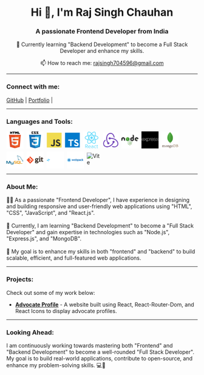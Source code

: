 
<h1 align="center">Hi 👋, I'm Raj Singh Chauhan</h1>
<h3 align="center">A passionate Frontend Developer from India</h3>

<!-- Brief Description about Yourself -->
<p align="center">
  🌱 Currently learning "Backend Development" to become a Full Stack Developer and enhance my skills. 
</p>

<p align="center">
  📫 How to reach me: <a href="mailto:rajsingh704596@gmail.com">rajsingh704596@gmail.com</a>
</p>

<hr>

<h3 align="left">Connect with me:</h3>
<p class="social-links" align="left"> 
  <a href="https://github.com/rajsingh704596" target="_blank">GitHub</a> |
  <a href="https://rajsinghchauhanportfolio.vercel.app/" target="_blank">Portfolio</a> |
</p>

<hr>

<h3 align="left">Languages and Tools:</h3>
<p align="left" style="display: flex; flex-wrap: wrap; gap: 8px; align-items: center;">
  <!-- Wordmark Logos (Taller) -->
  <img src="https://raw.githubusercontent.com/devicons/devicon/master/icons/html5/html5-original-wordmark.svg" alt="HTML5" style="height: 45px; width: auto;" />
  <img src="https://raw.githubusercontent.com/devicons/devicon/master/icons/css3/css3-original-wordmark.svg" alt="CSS3" style="height: 45px; width: auto;" />
  <img src="https://raw.githubusercontent.com/devicons/devicon/master/icons/javascript/javascript-original.svg" alt="JavaScript" style="height: 40px; width: 40px;" />
  <img src="https://raw.githubusercontent.com/devicons/devicon/master/icons/typescript/typescript-original.svg" alt="TypeScript" style="height: 40px; width: 40px;" />
  <img src="https://raw.githubusercontent.com/devicons/devicon/master/icons/react/react-original-wordmark.svg" alt="React" style="height: 45px; width: auto;" />
  <img src="https://raw.githubusercontent.com/devicons/devicon/master/icons/redux/redux-original.svg" alt="Redux" style="height: 40px; width: 40px;" />
  <img src="https://raw.githubusercontent.com/devicons/devicon/master/icons/nodejs/nodejs-original-wordmark.svg" alt="Node.js" style="height: 45px; width: auto;" />
  <img src="https://raw.githubusercontent.com/devicons/devicon/master/icons/express/express-original-wordmark.svg" alt="Express" style="height: 45px; width: auto; filter: invert(1);" />
  <img src="https://raw.githubusercontent.com/devicons/devicon/master/icons/mongodb/mongodb-original-wordmark.svg" alt="MongoDB" style="height: 45px; width: auto;" />
  <img src="https://raw.githubusercontent.com/devicons/devicon/master/icons/mysql/mysql-original-wordmark.svg" alt="MySQL" style="height: 45px; width: auto;" />
  <img src="https://raw.githubusercontent.com/devicons/devicon/master/icons/git/git-original-wordmark.svg" alt="Git" style="height: 45px; width: auto;" />
  <img src="https://raw.githubusercontent.com/devicons/devicon/master/icons/tailwindcss/tailwindcss-original-wordmark.svg" alt="Tailwind CSS" style="height: 45px; width: auto;" />
  <img src="https://raw.githubusercontent.com/devicons/devicon/master/icons/webpack/webpack-original-wordmark.svg" alt="Webpack" style="height: 45px; width: auto;" />
  <img src="https://vitejs.dev/logo-with-shadow.png" alt="Vite" style="height: 40px; width: 40px;" />
</p>

<hr>

<h3 align="left">About Me:</h3>
<p align="left">
  👨‍💻 As a passionate "Frontend Developer", I have experience in designing and building responsive and user-friendly web applications using "HTML", "CSS", "JavaScript", and "React.js". <br><br>
  🌱 Currently, I am learning "Backend Development" to become a "Full Stack Developer" and gain expertise in technologies such as "Node.js", "Express.js", and "MongoDB". <br><br>
  💪 My goal is to enhance my skills in both "frontend" and "backend" to build scalable, efficient, and full-featured web applications.
</p>

<hr>

<h3 align="left">Projects:</h3>
<p align="left">
  Check out some of my work below:
</p>
<ul>
  <li><a href="https://jaipuradvocate.vercel.app/" target="_blank"><strong>Advocate Profile</strong></a> - A website built using React, React-Router-Dom, and React Icons to display advocate profiles.</li>
</ul>

<hr>

<h3 align="left">Looking Ahead:</h3>
<p align="left">
  I am continuously working towards mastering both "Frontend" and "Backend Development" to become a well-rounded "Full Stack Developer". My goal is to build real-world applications, contribute to open-source, and enhance my problem-solving skills. 💻🚀
</p>

